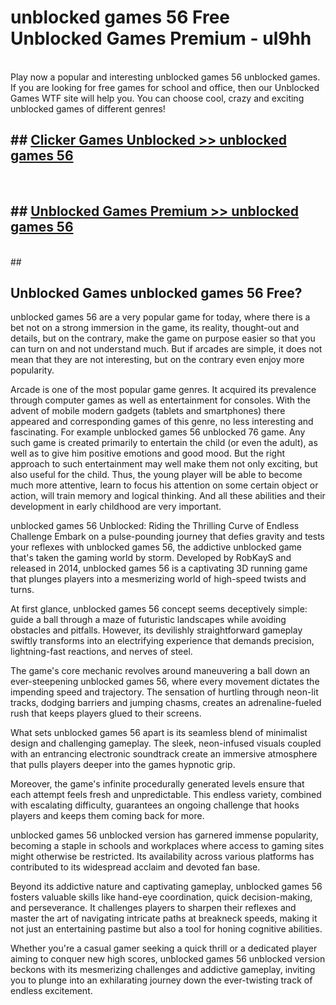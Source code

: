 # unblocked games 56  Free Unblocked Games Premium - ul9hh <br>
<br>
Play now a popular and interesting unblocked games 56 unblocked games. If you are looking for free games for school and office, then our Unblocked Games WTF site will help you. You can choose cool, crazy and exciting unblocked games of different genres!


## ##  [Clicker Games Unblocked >> unblocked games 56](http://freeplayer.one?title=unblocked_games_56&ref=UGames)
  <br>

##  ## [Unblocked Games Premium >> unblocked games 56](http://freeplayer.one?title=unblocked_games_56&ref=UGames)
  <br>
  ##



## Unblocked Games unblocked games 56 Free?

unblocked games 56 are a very popular game for today, where there is a bet not on a strong immersion in the game, its reality, thought-out and details, but on the contrary, make the game on purpose easier so that you can turn on and not understand much. But if arcades are simple, it does not mean that they are not interesting, but on the contrary even enjoy more popularity.

Arcade is one of the most popular game genres. It acquired its prevalence through computer games as well as entertainment for consoles. With the advent of mobile modern gadgets (tablets and smartphones) there appeared and corresponding games of this genre, no less interesting and fascinating. For example unblocked games 56 unblocked 76 game. Any such game is created primarily to entertain the child (or even the adult), as well as to give him positive emotions and good mood. But the right approach to such entertainment may well make them not only exciting, but also useful for the child. Thus, the young player will be able to become much more attentive, learn to focus his attention on some certain object or action, will train memory and logical thinking. And all these abilities and their development in early childhood are very important.

unblocked games 56 Unblocked: Riding the Thrilling Curve of Endless Challenge
Embark on a pulse-pounding journey that defies gravity and tests your reflexes with unblocked games 56, the addictive unblocked game that's taken the gaming world by storm. Developed by RobKayS and released in 2014, unblocked games 56 is a captivating 3D running game that plunges players into a mesmerizing world of high-speed twists and turns.

At first glance, unblocked games 56 concept seems deceptively simple: guide a ball through a maze of futuristic landscapes while avoiding obstacles and pitfalls. However, its devilishly straightforward gameplay swiftly transforms into an electrifying experience that demands precision, lightning-fast reactions, and nerves of steel.

The game's core mechanic revolves around maneuvering a ball down an ever-steepening unblocked games 56, where every movement dictates the impending speed and trajectory. The sensation of hurtling through neon-lit tracks, dodging barriers and jumping chasms, creates an adrenaline-fueled rush that keeps players glued to their screens.

What sets unblocked games 56 apart is its seamless blend of minimalist design and challenging gameplay. The sleek, neon-infused visuals coupled with an entrancing electronic soundtrack create an immersive atmosphere that pulls players deeper into the games hypnotic grip.

Moreover, the game's infinite procedurally generated levels ensure that each attempt feels fresh and unpredictable. This endless variety, combined with escalating difficulty, guarantees an ongoing challenge that hooks players and keeps them coming back for more.

unblocked games 56 unblocked version has garnered immense popularity, becoming a staple in schools and workplaces where access to gaming sites might otherwise be restricted. Its availability across various platforms has contributed to its widespread acclaim and devoted fan base.

Beyond its addictive nature and captivating gameplay, unblocked games 56 fosters valuable skills like hand-eye coordination, quick decision-making, and perseverance. It challenges players to sharpen their reflexes and master the art of navigating intricate paths at breakneck speeds, making it not just an entertaining pastime but also a tool for honing cognitive abilities.

Whether you're a casual gamer seeking a quick thrill or a dedicated player aiming to conquer new high scores, unblocked games 56 unblocked version beckons with its mesmerizing challenges and addictive gameplay, inviting you to plunge into an exhilarating journey down the ever-twisting track of endless excitement.